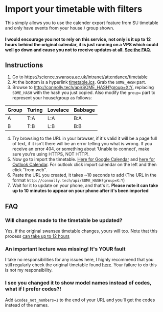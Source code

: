 # Import your timetable with filters
This simply allows you to use the calender export feature from SU timetable and only have events from your house / group shown.

#### I would encourage you not to rely on this service, not only is it up to 12 hours behind the original calendar, it is just running on a VPS which could well go down and cause you not to receive updates at all. [See the FAQ](#FAQ).

## Instructions
1. Go to https://science.swansea.ac.uk/intranet/attendance/timetable
2. At the bottom is a hyperlink [timetable.ics](https://science.swansea.ac.uk/intranet/attendance/timetable/student_calendar/SOME_HASH/timetable.ics). Grab the `SOME_HASH` part.
3. Browse to http://connolly.tech/api/SOME_HASH?group=X:Y, replacing `SOME_HASH` with the hash you just copied. Also modify the `group=` part to represent your house/group as follows:

| Group | Turing | Lovelace | Babbage |
|-------|--------|----------|---------|
| A     | T:A    | L:A      | B:A     |
| B     | T:B    | L:B      | B:B     |

4. Try browsing to the URL in your browser, if it's valid it will be a page full of text, if it isn't there will be an error telling you what is wrong. If you receive an error 404, or something about 'Unable to connect', make sure you're using HTTPS, NOT HTTP!.
4. Now go to import the timetable. [Here for Google Calendar](https://calendar.google.com/calendar/r/settings/addbyurl) and [here for Outlook Calendar](https://outlook.office365.com/calendar/). For outlook click import calendar on the left and then click "from web".
5. Paste the URL you created, it takes ~10 seconds to add (The URL in the format `http://connolly.tech/api/SOME_HASH?group=X:Y`)
6. Wait for it to update on your phone, and that's it. **Please note it can take up to 10 minutes to appear on your phone after it's been imported**

## FAQ
### Will changes made to the timetable be updated?
Yes, if the original swansea timetable changes, yours will too. Note that this process [can take up to 12 hours](https://support.google.com/calendar/answer/37100?hl=en&ref_topic=1672445)

### An important lecture was missing! It's YOUR fault
I take no responsibilities for any issues here, I highly recommend that you still regularly check the original timetable found [here](https://science.swansea.ac.uk/intranet/attendance/timetable). Your failure to do this is not my responsibility.

### I see you changed it to show model names instead of codes, what if I prefer codes?!
Add `&codes_not_numbers=1` to the end of your URL and you'll get the codes instead of the names.